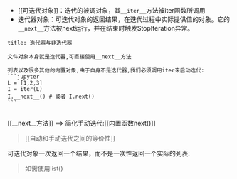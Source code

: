 - [[可迭代对象]]：迭代的被调对象，其`__iter__`方法被iter函数所调用
- 迭代器对象：可迭代对象的返回结果，在迭代过程中实际提供值的对象。它的`__next__`方法被next运行，并在结束时触发StopIteration异常。
`````ad-warning
title: 迭代器与非迭代器

文件对象本身就是迭代器,可直接使用__next__方法

列表以及很多其他的内置对象,由于自身不是迭代器,我们必须调用iter来启动迭代:
```jupyter
L = [1,2,3]
I = iter(L)
I.__next__() # 或者 I.next()  
```
	

`````


[[__next__方法]] ==> 简化手动迭代:[[内置函数next()]]
> [[自动和手动迭代之间的等价性]]


可迭代对象一次返回一个结果，而不是一次性返回一个实际的列表:
> 如需使用list()